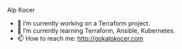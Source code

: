 

Alp Kocer

- 🔭 I’m currently working on a Terraform project.
- 🌱 I’m currently learning Terraform, Ansible, Kubernetes.
- 📫 How to reach me: http://gokalpkocer.com


